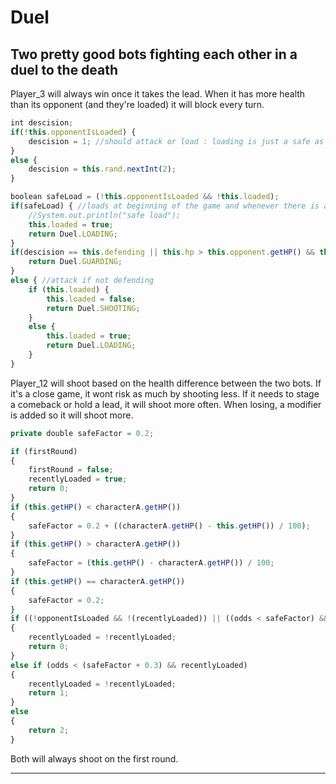 # Duel
Two pretty good bots fighting each other in a duel to the death
---

Player_3 will always win once it takes the lead. When it has more health than its opponent (and they're loaded) it will block every turn.
```javascript
int descision;
if(!this.opponentIsLoaded) {
	descision = 1; //should attack or load : loading is just a safe as gaurding
}
else {
	descision = this.rand.nextInt(2);
}

boolean safeLoad = (!this.opponentIsLoaded && !this.loaded);
if(safeLoad) { //loads at beginning of the game and whenever there is a safe opportunity to load maybe add some randomness if the other bot adapts
	//System.out.println("safe load");
	this.loaded = true;
	return Duel.LOADING;
}
if(descision == this.defending || this.hp > this.opponent.getHP() && this.opponentIsLoaded) {
	return Duel.GUARDING;
}
else { //attack if not defending
	if (this.loaded) {
		this.loaded = false;
		return Duel.SHOOTING;
	}
	else {
		this.loaded = true;
		return Duel.LOADING;
	}
}
```
Player_12 will shoot based on the health difference between the two bots. If it's a close game, it wont risk as much by shooting less.
If it needs to stage a comeback or hold a lead, it will shoot more often. When losing, a modifier is added so it will shoot more.

```javascript
private double safeFactor = 0.2;
```
```javascript
if (firstRound)
{
	firstRound = false;
	recentlyLoaded = true;
	return 0;
}
if (this.getHP() < characterA.getHP())
{
	safeFactor = 0.2 + ((characterA.getHP() - this.getHP()) / 100);
}
if (this.getHP() > characterA.getHP())
{
	safeFactor = (this.getHP() - characterA.getHP()) / 100;
}
if (this.getHP() == characterA.getHP())
{
	safeFactor = 0.2;
}
if ((!opponentIsLoaded && !(recentlyLoaded)) || ((odds < safeFactor) && !(recentlyLoaded)))
{
	recentlyLoaded = !recentlyLoaded;
	return 0;
}
else if (odds < (safeFactor + 0.3) && recentlyLoaded)
{
	recentlyLoaded = !recentlyLoaded;
	return 1;
}
else
{
	return 2;
}
```

Both will always shoot on the first round.

---
